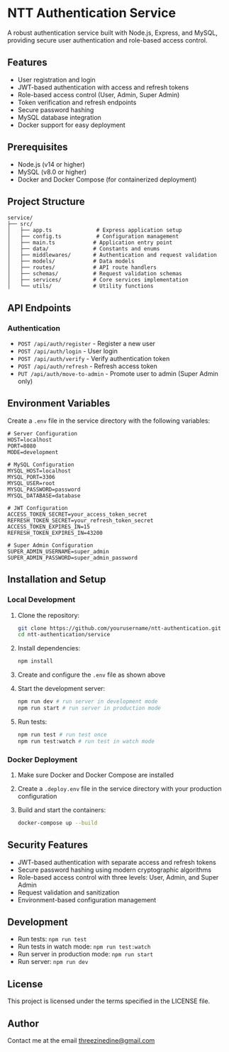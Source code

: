 # NTT Authentication Service

A robust authentication service built with Node.js, Express, and MySQL, providing secure user authentication and role-based access control.

## Features

-   User registration and login
-   JWT-based authentication with access and refresh tokens
-   Role-based access control (User, Admin, Super Admin)
-   Token verification and refresh endpoints
-   Secure password hashing
-   MySQL database integration
-   Docker support for easy deployment

## Prerequisites

-   Node.js (v14 or higher)
-   MySQL (v8.0 or higher)
-   Docker and Docker Compose (for containerized deployment)

## Project Structure

```
service/
├── src/
│   ├── app.ts              # Express application setup
│   ├── config.ts           # Configuration management
│   ├── main.ts            # Application entry point
│   ├── data/              # Constants and enums
│   ├── middlewares/       # Authentication and request validation
│   ├── models/            # Data models
│   ├── routes/            # API route handlers
│   ├── schemas/           # Request validation schemas
│   ├── services/          # Core services implementation
│   └── utils/             # Utility functions
```

## API Endpoints

### Authentication

-   `POST /api/auth/register` - Register a new user
-   `POST /api/auth/login` - User login
-   `POST /api/auth/verify` - Verify authentication token
-   `POST /api/auth/refresh` - Refresh access token
-   `PUT /api/auth/move-to-admin` - Promote user to admin (Super Admin only)

## Environment Variables

Create a `.env` file in the service directory with the following variables:

```env
# Server Configuration
HOST=localhost
PORT=8080
MODE=development

# MySQL Configuration
MYSQL_HOST=localhost
MYSQL_PORT=3306
MYSQL_USER=root
MYSQL_PASSWORD=password
MYSQL_DATABASE=database

# JWT Configuration
ACCESS_TOKEN_SECRET=your_access_token_secret
REFRESH_TOKEN_SECRET=your_refresh_token_secret
ACCESS_TOKEN_EXPIRES_IN=15
REFRESH_TOKEN_EXPIRES_IN=43200

# Super Admin Configuration
SUPER_ADMIN_USERNAME=super_admin
SUPER_ADMIN_PASSWORD=super_admin_password
```

## Installation and Setup

### Local Development

1. Clone the repository:

    ```bash
    git clone https://github.com/yourusername/ntt-authentication.git
    cd ntt-authentication/service
    ```

2. Install dependencies:

    ```bash
    npm install
    ```

3. Create and configure the `.env` file as shown above

4. Start the development server:

    ```bash
    npm run dev # run server in development mode
    npm run start # run server in production mode
    ```

5. Run tests:
    ```bash
    npm run test # run test once
    npm run test:watch # run test in watch mode
    ```

### Docker Deployment

1. Make sure Docker and Docker Compose are installed

2. Create a `.deploy.env` file in the service directory with your production configuration

3. Build and start the containers:
    ```bash
    docker-compose up --build
    ```

## Security Features

-   JWT-based authentication with separate access and refresh tokens
-   Secure password hashing using modern cryptographic algorithms
-   Role-based access control with three levels: User, Admin, and Super Admin
-   Request validation and sanitization
-   Environment-based configuration management

## Development

-   Run tests: `npm run test`
-   Run tests in watch mode: `npm run test:watch`
-   Run server in production mode: `npm run start`
-   Run server: `npm run dev`

## License

This project is licensed under the terms specified in the LICENSE file.

## Author

Contact me at the email [threezinedine@gmail.com](mailto:threezinedine@gmail.com)
